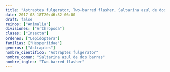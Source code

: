 ```yaml
---
title: "Astraptes fulgerator, Two-barred flasher, Saltarina azul de dos barras"
date: 2017-08-18T20:46:32-06:00
draft: false
reinos: ["Animalia"]
divisiones: ["Arthropoda"]
clases: ["Insecta"]
ordenes: ["Lepidoptera"]
familias: ["Hesperiidae"]
generos: ["Astraptes"]
nombre_cientifico: "Astraptes fulgerator"
nombre_comun: "Saltarina azul de dos barras"
nombre_ingles: "Two-barred flasher"
---
```

